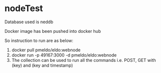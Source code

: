 # nodeTest

Database used is neddb

Docker image has been pushed into docker hub

So instruction to run are as below:
1. docker pull pmeldo/eldo:webnode
2. docker run -p 49167:3000 -d pmeldo/eldo:webnode 
3. The collection can be used to run all the commands i.e. POST, GET with (key) and  (key and timestamp)
